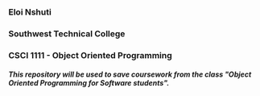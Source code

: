 ### Eloi Nshuti
### Southwest Technical College
### CSCI 1111 - Object Oriented Programming

##### This repository will be used to save coursework from the class "Object Oriented Programming for Software students".

